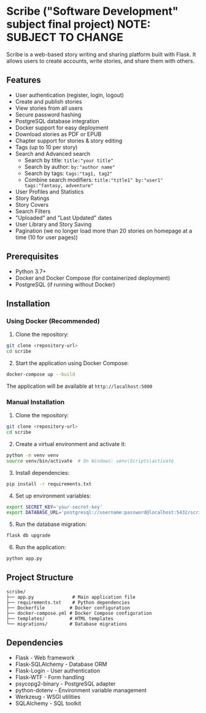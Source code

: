 # Scribe ("Software Development" subject final project) NOTE: SUBJECT TO CHANGE

Scribe is a web-based story writing and sharing platform built with Flask. It allows users to create accounts, write stories, and share them with others.

## Features

- User authentication (register, login, logout)
- Create and publish stories
- View stories from all users
- Secure password hashing
- PostgreSQL database integration
- Docker support for easy deployment
- Download stories as PDF or EPUB
- Chapter support for stories & story editing
- Tags (up to 10 per story)
- Search and Advanced search
  - Search by title: `title:"your title"`
  - Search by author: `by:"author name"`
  - Search by tags: `tags:"tag1, tag2"`
  - Combine search modifiers: `title:"title1" by:"user1" tags:"fantasy, adventure"`
- User Profiles and Statistics
- Story Ratings
- Story Covers
- Search Filters
- "Uploaded" and "Last Updated" dates
- User Library and Story Saving
- Pagination (we no longer load more than 20 stories on homepage at a time (10 for user pages))

## Prerequisites

- Python 3.7+
- Docker and Docker Compose (for containerized deployment)
- PostgreSQL (if running without Docker)

## Installation

### Using Docker (Recommended)

1. Clone the repository:
```bash
git clone <repository-url>
cd scribe
```

2. Start the application using Docker Compose:
```bash
docker-compose up --build
```

The application will be available at `http://localhost:5000`

### Manual Installation

1. Clone the repository:
```bash
git clone <repository-url>
cd scribe
```

2. Create a virtual environment and activate it:
```bash
python -m venv venv
source venv/bin/activate  # On Windows: venv\Scripts\activate
```

3. Install dependencies:
```bash
pip install -r requirements.txt
```

4. Set up environment variables:
```bash
export SECRET_KEY='your-secret-key'
export DATABASE_URL='postgresql://username:password@localhost:5432/scribe'
```

5. Run the database migration:
```bash
flask db upgrade
```

6. Run the application:
```bash
python app.py
```

## Project Structure

```
scribe/
├── app.py              # Main application file
├── requirements.txt    # Python dependencies
├── Dockerfile         # Docker configuration
├── docker-compose.yml # Docker Compose configuration
├── templates/         # HTML templates
└── migrations/        # Database migrations
```

## Dependencies

- Flask - Web framework
- Flask-SQLAlchemy - Database ORM
- Flask-Login - User authentication
- Flask-WTF - Form handling
- psycopg2-binary - PostgreSQL adapter
- python-dotenv - Environment variable management
- Werkzeug - WSGI utilities
- SQLAlchemy - SQL toolkit
